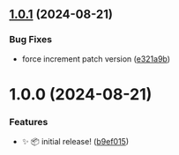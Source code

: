 ## [1.0.1](https://github.com/TBroz15/fdir-size/compare/v1.0.0...v1.0.1) (2024-08-21)


### Bug Fixes

* force increment patch version ([e321a9b](https://github.com/TBroz15/fdir-size/commit/e321a9bdc5ccd1b9adfe85339c4b41175ae1de95))

# 1.0.0 (2024-08-21)


### Features

* :sparkles: :package: initial release! ([b9ef015](https://github.com/TBroz15/fdir-size/commit/b9ef0158a106fda820ad84091d2a753d34cb536b))
